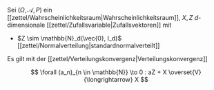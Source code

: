 Sei $(\Omega, \mathcal{A}, P)$ ein [[zettel/Wahrscheinlichkeitsraum|Wahrscheinlichkeitsraum]], $X, Z$ $d$-dimensionale [[zettel/Zufallsvariable|Zufallsvektoren]] mit
- $Z \sim \mathbb{N}_d(\vec{0}, I_d)$ [[zettel/Normalverteilung|standardnormalverteilt]]

Es gilt mit der [[zettel/Verteilungskonvergenz|Verteilungskonvergenz]]

$$
	\forall (a_n)_{n \in \mathbb{N}} \to 0 : aZ + X \overset{V}{\longrightarrow} X
$$
